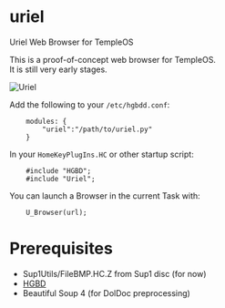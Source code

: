 # uriel
Uriel Web Browser for TempleOS

This is a proof-of-concept web browser for TempleOS.  
It is still very early stages.

![Uriel](http://i.imgur.com/CON0XzB.png "Uriel Web Browser")

Add the following to your `/etc/hgbdd.conf`:
```
    modules: {
        "uriel":"/path/to/uriel.py"
    }
```

In your `HomeKeyPlugIns.HC` or other startup script:
```
    #include "HGBD";
    #include "Uriel";
```

You can launch a Browser in the current Task with:
```
    U_Browser(url);
```

# Prerequisites

- Sup1Utils/FileBMP.HC.Z from Sup1 disc (for now)
- [HGBD](https://github.com/tramplersheikhs/hgbd)
- Beautiful Soup 4 (for DolDoc preprocessing) 
